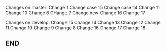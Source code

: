 Changes on master:
Change 1
Change case 15
Change case 14
Change 11
Change 10
Change 6
CHange 7
Change new
Change 16
Change 17

Changes on develop:
Change 15
Change 14
Change 13
Change 12
Change 11
Change 10
Change 9
Change 8
Change 16
Change 17
Change 18

## END ##